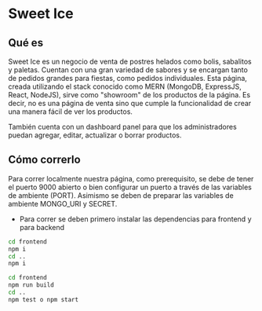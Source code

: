 # Sweet Ice

## Qué es
Sweet Ice es un negocio de venta de postres helados como bolis, sabalitos y paletas. Cuentan con una gran variedad de sabores y se encargan tanto de pedidos grandes para fiestas, como pedidos individuales. Esta página, creada utilizando el stack conocido como MERN (MongoDB, ExpressJS, React, NodeJS), sirve como "showroom" de los productos de la página. Es decir, no es una página de venta sino que cumple la funcionalidad de crear una manera fácil de ver los productos.

También cuenta con un dashboard panel para que los administradores puedan agregar, editar, actualizar o borrar productos.

## Cómo correrlo

Para correr localmente nuestra página, como prerequisito, se debe de tener el puerto 9000 abierto o bien configurar un puerto a través de las variables de ambiente (PORT). Asimismo se deben de preparar las variables de ambiente MONGO_URI y SECRET.

* Para correr se deben primero instalar las dependencias para frontend y para backend

``` bash
cd frontend
npm i
cd ..
npm i
```

``` bash
cd frontend
npm run build
cd ..
npm test o npm start
```